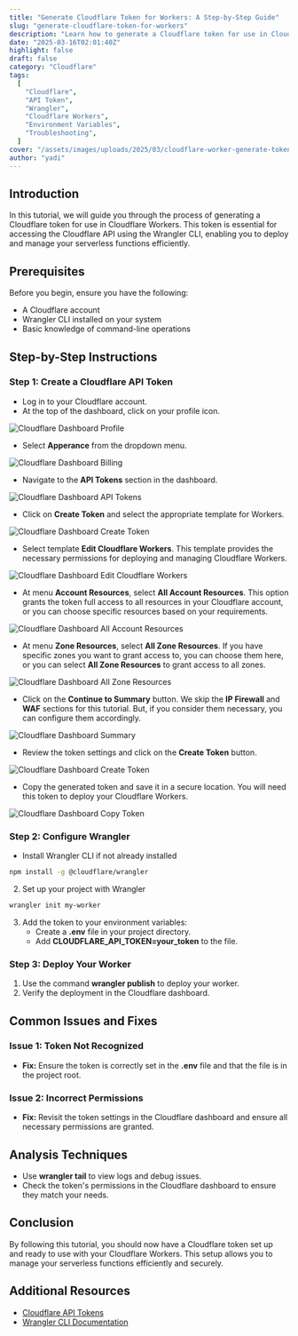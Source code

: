 ```yaml
---
title: "Generate Cloudflare Token for Workers: A Step-by-Step Guide"
slug: "generate-cloudflare-token-for-workers"
description: "Learn how to generate a Cloudflare token for use in Cloudflare Workers with Wrangler CLI."
date: "2025-03-16T02:01:40Z"
highlight: false
draft: false
category: "Cloudflare"
tags:
  [
    "Cloudflare",
    "API Token",
    "Wrangler",
    "Cloudflare Workers",
    "Environment Variables",
    "Troubleshooting",
  ]
cover: "/assets/images/uploads/2025/03/cloudflare-worker-generate-token.png"
author: "yadi"
---
```


## Introduction

In this tutorial, we will guide you through the process of generating a Cloudflare token for use in Cloudflare Workers. This token is essential for accessing the Cloudflare API using the Wrangler CLI, enabling you to deploy and manage your serverless functions efficiently.

## Prerequisites

Before you begin, ensure you have the following:

- A Cloudflare account
- Wrangler CLI installed on your system
- Basic knowledge of command-line operations

## Step-by-Step Instructions

### Step 1: Create a Cloudflare API Token

- Log in to your Cloudflare account.
- At the top of the dashboard, click on your profile icon.

![Cloudflare Dashboard Profile](/assets/images/uploads/2025/03/cloudflare-token/1.png)

- Select **Apperance** from the dropdown menu.

![Cloudflare Dashboard Billing](/assets/images/uploads/2025/03/cloudflare-token/2.png)

- Navigate to the **API Tokens** section in the dashboard.

![Cloudflare Dashboard API Tokens](/assets/images/uploads/2025/03/cloudflare-token/3.png)

- Click on **Create Token** and select the appropriate template for Workers.

![Cloudflare Dashboard Create Token](/assets/images/uploads/2025/03/cloudflare-token/4.png)

- Select template **Edit Cloudflare Workers**. This template provides the necessary permissions for deploying and managing Cloudflare Workers.

![Cloudflare Dashboard Edit Cloudflare Workers](/assets/images/uploads/2025/03/cloudflare-token/5.png)

- At menu **Account Resources**, select **All Account Resources**. This option grants the token full access to all resources in your Cloudflare account, or you can choose specific resources based on your requirements.

![Cloudflare Dashboard All Account Resources](/assets/images/uploads/2025/03/cloudflare-token/6.png)

- At menu **Zone Resources**, select **All Zone Resources**. If you have specific zones you want to grant access to, you can choose them here, or you can select **All Zone Resources** to grant access to all zones.

![Cloudflare Dashboard All Zone Resources](/assets/images/uploads/2025/03/cloudflare-token/7.png)

- Click on the **Continue to Summary** button. We skip the **IP Firewall** and **WAF** sections for this tutorial. But, if you consider them necessary, you can configure them accordingly.

![Cloudflare Dashboard Summary](/assets/images/uploads/2025/03/cloudflare-token/8.png)

- Review the token settings and click on the **Create Token** button.

![Cloudflare Dashboard Create Token](/assets/images/uploads/2025/03/cloudflare-token/9.png)

- Copy the generated token and save it in a secure location. You will need this token to deploy your Cloudflare Workers.

![Cloudflare Dashboard Copy Token](/assets/images/uploads/2025/03/cloudflare-token/10.png)

### Step 2: Configure Wrangler

- Install Wrangler CLI if not already installed

```bash
npm install -g @cloudflare/wrangler
```

2. Set up your project with Wrangler

```bash
wrangler init my-worker
```

3. Add the token to your environment variables:
   - Create a **.env** file in your project directory.
   - Add **CLOUDFLARE_API_TOKEN=your_token** to the file.

### Step 3: Deploy Your Worker

1. Use the command **wrangler publish** to deploy your worker.
2. Verify the deployment in the Cloudflare dashboard.

## Common Issues and Fixes

### Issue 1: Token Not Recognized

- **Fix:** Ensure the token is correctly set in the **.env** file and that the file is in the project root.

### Issue 2: Incorrect Permissions

- **Fix:** Revisit the token settings in the Cloudflare dashboard and ensure all necessary permissions are granted.

## Analysis Techniques

- Use **wrangler tail** to view logs and debug issues.
- Check the token's permissions in the Cloudflare dashboard to ensure they match your needs.

## Conclusion

By following this tutorial, you should now have a Cloudflare token set up and ready to use with your Cloudflare Workers. This setup allows you to manage your serverless functions efficiently and securely.

## Additional Resources

- [Cloudflare API Tokens](https://developers.cloudflare.com/fundamentals/api/get-started/create-token/)
- [Wrangler CLI Documentation](https://developers.cloudflare.com/workers/wrangler/)
